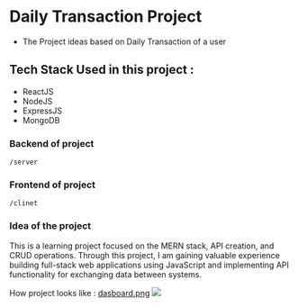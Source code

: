 # Daily Transaction Project

 - The Project ideas based on Daily Transaction of a user

 ## Tech Stack Used in this project : 

 - ReactJS
 - NodeJS
 - ExpressJS
 - MongoDB

 ### Backend of project 
 `` /server ``

  ### Frontend of project 
 `` /clinet ``

 ### Idea of the project

This is a learning project focused on the MERN stack, API creation, and CRUD operations. Through this project, I am gaining valuable experience building full-stack web applications using JavaScript and implementing API functionality for exchanging data between systems.

 How project looks like : 
 [dasboard.png](/images/dasboard.png)
 <img src= "https://github.com/harshit-paneri/mern-stack/blob/main/Images/Dasboard.png">